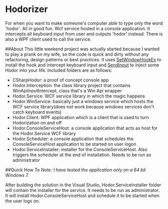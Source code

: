 Hodorizer
=========
For when you want to make someone's computer able to type only the word 'hodor'. All in good fun.
Wcf service hosted in a console application. It intercepts all keyboard input from user and outputs 'hodor' instead. There is also a WPF client used to call the service.


##About
This little weekend project was actually started because I wanted to play a prank on my wife, so the code is quick and dirty without any refactoring, design patterns or best practices.
It uses [SetWindowHookEx](http://www.pinvoke.net/default.aspx/user32.setwindowshookex) to install the hook and intercept keyboard input and [SendInput](http://www.pinvoke.net/default.aspx/user32.sendinput) to inject some Hodor into your life.
Included folders are as follows:
 - CSharpHodor: a proof of concept console app
 - Hodor.Interception: the class library project that contains WinApiInputIntercept, class that's a Win Api wrapper
 - Hodor.Service: WCF service library in which the magic happens
 - Hodor.WinService: basically just a windows service which hosts the WCF service library(does not work because windows services don't catch keyboard events)
 - Hodor.Client: WPF application which is a client that is used to turn Hodorization on and off
 - Hodor.ConsoleServiceHost: a console application that acts as host for the Hodor.Service WCF library
 - Hodor.Scheduler: a console application that schedules the ConsoleServiceHost application to be started on user logon
 - Hodor.ServiceInstaller: installer for the ConsoleServiceHost. Also triggers the scheduler at the end of installation. Needs to be run as administrator

##Quick How To
*Note: I have tested the application only on a 64 bit Windows 7.*

After building the solution in the Visual Studio, Hodor.ServiceInstaller folder will contain the installer for the service. It needs to be run as administrator. It will install Hodor.ConsoleServiceHost and schedule it to be started when the user logs on. 

